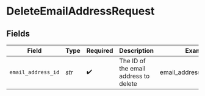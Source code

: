 # DeleteEmailAddressRequest


## Fields

| Field                                 | Type                                  | Required                              | Description                           | Example                               |
| ------------------------------------- | ------------------------------------- | ------------------------------------- | ------------------------------------- | ------------------------------------- |
| `email_address_id`                    | *str*                                 | :heavy_check_mark:                    | The ID of the email address to delete | email_address_id_example              |
